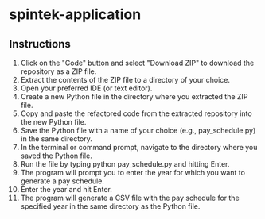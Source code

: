# spintek-application

## Instructions

1. Click on the "Code" button and select "Download ZIP" to download the repository as a ZIP file.
2. Extract the contents of the ZIP file to a directory of your choice.
3. Open your preferred IDE (or text editor).
4. Create a new Python file in the directory where you extracted the ZIP file.
5. Copy and paste the refactored code from the extracted repository into the new Python file.
6. Save the Python file with a name of your choice (e.g., pay_schedule.py) in the same directory.
7. In the terminal or command prompt, navigate to the directory where you saved the Python file.
8. Run the file by typing python pay_schedule.py and hitting Enter. 
9. The program will prompt you to enter the year for which you want to generate a pay schedule. 
10. Enter the year and hit Enter. 
11. The program will generate a CSV file with the pay schedule for the specified year in the same directory as the Python file.